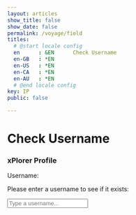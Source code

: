 ```yaml
---
layout: articles
show_title: false
show_date: false
permalink: /voyage/field
titles:
  # @start locale config
  en      : &EN      Check Username
  en-GB   : *EN
  en-US   : *EN
  en-CA   : *EN
  en-AU   : *EN
  # @end locale config
key: IP
public: false

---
```


# Check Username

<div class="form-container">
    <h3>xPlorer Profile</h3>
    <label for="usernameInput">Username:</label>
    <p>Please enter a username to see if it exists:</p>
    <input type="text" class="user-search-input" id="usernameInput" placeholder="Type a username..." autocomplete="off" />
    <div class="dropdown"></div>
</div>

<!-- Include the JavaScript -->
<script src="../../scripts/searchUsers.js"></script>
